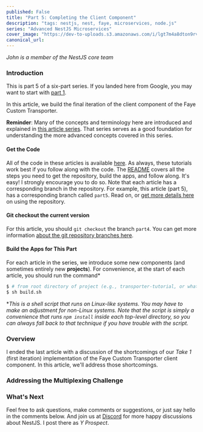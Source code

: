 ```yaml
---
published: False
title: "Part 5: Completing the Client Component"
description: "tags: nestjs, nest, faye, microservices, node.js"
series: "Advanced NestJS Microservices"
cover_image: "https://dev-to-uploads.s3.amazonaws.com/i/lgt7m4a8dton9rvuimje.gif"
canonical_url:
---
```


*John is a member of the NestJS core team*

### Introduction

This is part 5 of a six-part series.  If you landed here from Google, you may want to start with [part 1](https://dev.to/nestjs/build-a-custom-transporter-for-nestjs-microservices-dc6-temp-slug-6007254?preview=d3e07087758ff2aac037f47fb67ad5b465f45272f9c5c9385037816b139cf1ed089616c711ed6452184f7fb913aed70028a73e14fef8e3e41ee7c3fc#requestresponse).

In this article, we build the final iteration of the client component of the Faye Custom Transporter.

**Reminder**: Many of the concepts and terminology here are introduced and explained in [this article series](https://dev.to/nestjs/integrate-nestjs-with-external-services-using-microservice-transporters-part-1-p3). That series serves as a good foundation for understanding the more advanced concepts covered in this series.

#### Get the Code

All of the code in these articles is available [here](https://github.com/johnbiundo/nestjs-faye-transporter-sample).  As always, these tutorials work best if you follow along with the code.  The [README](https://github.com/johnbiundo/nestjs-faye-transporter-sample/blob/master/README.md) covers all the steps you need to get the repository, build the apps, and follow along.  It's easy!  I strongly encourage you to do so.  Note that each article has a corresponding branch in the repository.  For example, this article (part 5), has a corresponding branch called `part5`. Read on, or [get more details here](https://github.com/johnbiundo/nestjs-faye-transporter-sample/blob/master/README.md#part-5-final-client-component) on using the repository.

#### Git checkout the current version

For this article, you should `git checkout` the branch `part4`.  You can get more information [about the git repository branches here](https://github.com/johnbiundo/nestjs-faye-transporter-sample/blob/master/README.md#part-5-final-client-component).

#### Build the Apps for This Part

For each article in the series, we introduce some new components (and sometimes entirely new **projects**).  For convenience, at the start of each article, you should run the command\*

```bash
$ # from root directory of project (e.g., transporter-tutorial, or whatever you chose as the root)
$ sh build.sh
```
\**This is a shell script that runs on Linux-like systems.  You may have to make an adjustment for non-Linux systems.  Note that the script is simply a convenience that runs `npm install` inside each top-level directory, so you can always fall back to that technique if you have trouble with the script.*

### Overview

I ended the last article with a discussion of the shortcomings of our *Take 1* (first iteration) implementation of the Faye Custom Transporter client component.  In this article, we'll address those shortcomings.

### Addressing the Multiplexing Challenge



### What's Next

Feel free to ask questions, make comments or suggestions, or just say hello in the comments below. And join us at [Discord](https://discord.gg/nestjs) for more happy discussions about NestJS. I post there as _Y Prospect_.